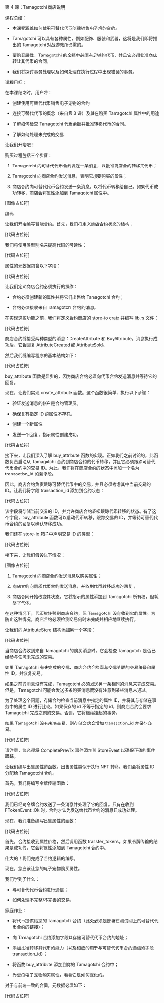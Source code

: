 第 4 课：Tamagotchi 商店说明

课程总结：

-   本课程涵盖如何使用可替代代币创建销售电子鸡的合约。

-   Tamagotchi
    可以具有各种属性，例如配饰、服装和武器，这将是我们即将推出的
    Tamagotchi 对战游戏所必需的。

-   要购买属性，Tamagotchi
    的余额中必须有足够的代币，并且它必须批准商店转让其代币的合同。

-   我们将探讨事务处理以及如何处理在执行过程中出现错误的事务。

课程目标：

在本课结束时，用户将：

-   创建使用可替代代币销售电子宠物的合约

-   连接可替代代币的概念（来自第 3 课）及其在购买 Tamagotchi
    属性中的用途

-   了解如何检查 Tamagotchi 代币余额并批准转移代币的合同。

-   了解如何处理未完成的交易

让我们开始吧！

购买过程包括三个步骤：

1.  Tamagotchi 向可替代代币合约发送一条消息，以批准商店合约转移其代币；

2.  Tamagotchi 向商店合约发送消息，表明它想要购买的属性；

3.  商店合约向可替代代币合约发送一条消息，以将代币转移给自己。如果代币成功转移，商店会将属性添加到
    Tamagotchi 属性中。

[图像占位符]

编码

让我们开始编写智能合约。首先，我们将定义商店合约状态的结构：

[代码占位符]

我们将使用类型别名来提高代码的可读性：

[代码占位符]

属性的元数据包含以下字段：

[代码占位符]

让我们定义商店合约必须执行的操作：

-   合约必须创建新的属性并将它们出售给 Tamagotchi 合约；

-   合约必须接收来自 Tamagotchi 合约的消息。

在实现这些功能之前，我们将定义合约商店的 store-io crate 并编写 lib.rs
文件：

[代码占位符]

商店合约将接受两种类型的消息：CreateAttribute 和
BuyAttribute。消息执行成功后，它会回复 AttributeCreated 或
AttributeSold。

然后我们将编写程序的基本结构如下：

[代码占位符]

buy_attribute
函数是异步的，因为商店合约必须向代币合约发送消息并等待它的回复。

现在，让我们实现 create_attribute 函数。这个函数很简单，执行以下步骤：

-   验证发送消息的帐户是合约管理员。

-   确保具有指定 ID 的属性不存在。

-   创建一个新属性

-   发送一个回复，指示属性创建成功。

[代码占位符]

接下来，让我们深入了解 buy_attribute
函数的实现。正如我们之前讨论的，此函数负责启动从 Tamagotchi
合约到商店合约的代币转移，并且它必须跟踪可替代代币合约中的交易
ID。为此，我们将在商店合约的状态中添加一个名为 transaction_id 的新字段。

因此，商店合约负责跟踪可替代代币中的交易，并且必须考虑其中当前交易的
ID。让我们将字段 transaction_id 添加到合约状态：

[代码占位符]

该字段将存储当前交易的
ID，并允许商店合约轻松跟踪代币转移的状态。有了这个字段，buy_attribute
函数可以启动代币转移，跟踪交易的
ID，并等待可替代代币合约的回复以确认转移成功。

我们还在 store-io 箱子中声明交易 ID 的类型：

[代码占位符]

接下来，让我们假设以下情况：

[图像占位符]

1.  Tamagotchi 向商店合约发送消息以购买属性；

2.  商店合约向同质代币合约发送消息，并收到代币转移成功的回复；

3.  商店合同开始改变其状态。它将指示的属性添加到 Tamagotchi
    所有权，但耗尽了气体。

在这种情况下，代币被转移到商店合约，但 Tamagotchi
没有收到它的属性。为防止这种情况，商店合约必须检测交易何时未完成并相应地继续执行。

让我们向 AttributeStore 结构添加另一个字段：

[代码占位符]

当商店合约收到来自 Tamagotchi 的购买消息时，它会检查 Tamagotchi
是否已经参与任何未完成的交易。

如果 Tamagotchi 有未完成的交易，商店合约会检索与交易关联的交易编号和属性
ID，并恢复交易。

如果之前的消息没有完成，Tamagotchi
必须发送另一条相同的消息来完成交易。但是，Tamagotchi
可能会发送多条购买消息而没有注意到某些消息未通过。

为了处理这个问题，存储合约检查当前消息中指定的属性
ID，并将其与存储在事务中的属性 ID 进行比较。如果保存的 id 不等于指定的
id，则商店合约会要求 Tamagotchi
完成之前的交易。否则，它将继续挂起的事务。

如果 Tamagotchi 没有未决交易，则存储合约会增加 transaction_id
并保存交易。

[代码占位符]

请注意，您必须将 CompletePrevTx 事件添加到 StoreEvent
以确保正确的事件跟踪。

让我们编写出售属性的函数。出售属性类似于执行 NFT 转移。我们会将属性 ID
分配给 Tamagotchi 合约。

首先，我们将编写令牌传输函数：

[代码占位符]

我们已经向令牌合约发送了一条消息并处理了它的回复。只有在收到
FTokenEvent::Ok 时，合约才认为发送给代币合约的消息已成功处理。

现在，我们准备编写出售属性的函数：

[代码占位符]

首先，合约接收到属性价格，然后调用函数
transfer_tokens。如果令牌传输的结果是成功的，它会将属性添加到 Tamagotchi
合约中。

伟大的！我们完成了合约逻辑的编写。

现在，您应该让您的电子宠物购买属性。

我们学到了什么：

-   与可替代代币合约进行通信；

-   如何处理不完整/不完善的交易。

家庭作业：

-   将代币提供给您的 Tamagotchi
    合约（此处必须是部署在测试网上的可替代代币合约的链接）；

-   向 Tamagotchi 合约添加字段以存储可替代代币合约的地址；

-   添加批准转移其代币的能力（以及相应的用于与可替代代币合约通信的字段
    transaction_id）；

-   将函数 buy_attribute 添加到你的 Tamagotchi 合约中；

-   为您的电子宠物购买属性，看看它是如何变化的。

对于与前端一致的合同，元数据必须如下：

[代码占位符]

